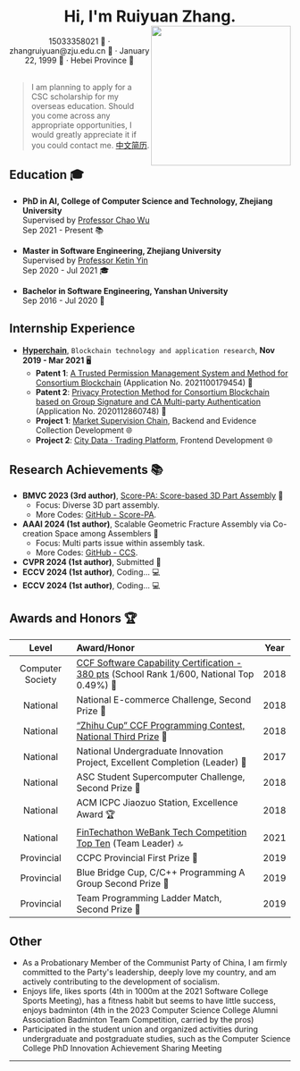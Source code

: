 <html>
<div align=center>
     <h1>Hi, I'm Ruiyuan Zhang. <img src="assets/zjz_1.jpg" align=right width="250px"/></h1>
     <div>
         <span>
             15033358021 📱
         </span>
         ·
         <span>
             zhangruiyuan@zju.edu.cn 📧
         </span>
         ·
         <span>
             January 22, 1999 🎂
         </span>
         ·
         <span>
             Hebei Province 📍
         </span>
     </div>
 </div>
</html>
<br>

> I am planning to apply for a CSC scholarship for my overseas education. Should you come across any appropriate opportunities, I would greatly appreciate it if you could contact me. [中文简历](README_zh.md).


## Education 🎓

- **PhD in AI, College of Computer Science and Technology, Zhejiang University**  
  Supervised by [Professor Chao Wu](https://wuchaozju.github.io/)  
  Sep 2021 - Present 📚

- **Master in Software Engineering, Zhejiang University**  
  Supervised by [Professor Ketin Yin](https://person.zju.edu.cn/ykt)  
  Sep 2020 - Jul 2021 🎓

- **Bachelor in Software Engineering, Yanshan University**  
  Sep 2016 - Jul 2020 📘


## Internship Experience 

- **[Hyperchain](https://www.hyperchain.cn/about/company)**, `Blockchain technology and application research`,  **Nov 2019 - Mar 2021** 🖥
   - **Patent 1**: [A Trusted Permission Management System and Method for Consortium Blockchain](https://www.patent9.com/patent/202110017945.4.html) (Application No. 2021100179454) 📜
   - **Patent 2**: [Privacy Protection Method for Consortium Blockchain based on Group Signature and CA Multi-party Authentication](https://www.izhuanli.com/patentservice/CN202011286074.8.html) (Application No. 2020112860748) 📜
   - **Project 1**: [Market Supervision Chain](https://www.wetrustchain.com/), Backend and Evidence Collection Development 🌐
   - **Project 2**: [City Data · Trading Platform](https://mp.weixin.qq.com/s/Q_NAalSFYQX5B2HQZRcoVw), Frontend Development 🌐


## Research Achievements 📚

- **BMVC 2023 (3rd author)**, [Score-PA: Score-based 3D Part Assembly](https://arxiv.org/abs/2309.04220) 📄
  - Focus: Diverse 3D part assembly.  
  - More Codes: [GitHub - Score-PA](https://github.com/j-f-cheng/score-pa_score-based-3d-part-assembly).
- **AAAI 2024 (1st author)**, Scalable Geometric Fracture Assembly via Co-creation Space among Assemblers 📄
  - Focus: Multi parts issue within assembly task.  
  - More Codes: [GitHub - CCS](https://github.com/Ruiyuan-Zhang/CCS).
- **CVPR 2024 (1st author)**, Submitted 📝
- **ECCV 2024 (1st author)**, Coding... 💻
- **ECCV 2024 (1st author)**, Coding... 💻

## Awards and Honors 🏆

| Level | Award/Honor | Year |
| :-: | :- | :-: |
| Computer Society | [CCF Software Capability Certification - 380 pts](https://blog.csdn.net/qq_36160277/article/details/82751577) (School Rank 1/600, National Top 0.49%) 🏅 | 2018 |
| National | National E-commerce Challenge, Second Prize 🥈 | 2018 |
| National | [“Zhihu Cup” CCF Programming Contest, National Third Prize](https://www.sohu.com/a/272943716_661672) 🥉 | 2018 |
| National | National Undergraduate Innovation Project, Excellent Completion (Leader) 👏 | 2017 |
| National | ASC Student Supercomputer Challenge, Second Prize 🥈 | 2018 |
| National | ACM ICPC Jiaozuo Station, Excellence Award 🏆 | 2018 |
| National | [FinTechathon WeBank Tech Competition Top Ten](https://github.com/Ruiyuan-Zhang/baize) (Team Leader) 🔝 | 2021 |
| Provincial | CCPC Provincial First Prize 🥇 | 2019 |
| Provincial | Blue Bridge Cup, C/C++ Programming A Group Second Prize 🥈 | 2019 |
| Provincial | Team Programming Ladder Match, Second Prize 🥈 | 2019 |



## Other

- As a Probationary Member of the Communist Party of China, I am firmly committed to the Party's leadership, deeply love my country, and am actively contributing to the development of socialism.
- Enjoys life, likes sports (4th in 1000m at the 2021 Software College Sports Meeting), has a fitness habit but seems to have little success, enjoys badminton (4th in the 2023 Computer Science College Alumni Association Badminton Team Competition, carried by the pros)
- Participated in the student union and organized activities during undergraduate and postgraduate studies, such as the Computer Science College PhD Innovation Achievement Sharing Meeting
---
